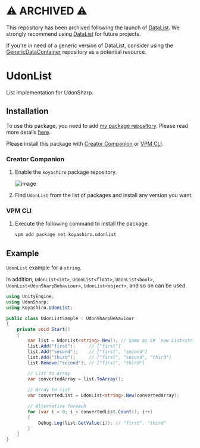 # ⚠️ ARCHIVED ⚠️

This repository has been archived following the launch of [DataList](https://docs.vrchat.com/docs/data-lists). We strongly recommend using [DataList](https://docs.vrchat.com/docs/data-lists) for future projects.

If you're in need of a generic version of DataList, consider using the [GenericDataContainer](https://github.com/koyashiro/generic-data-container) repository as a potential resource.

# UdonList

List implementation for UdonSharp.

## Installation

To use this package, you need to add [my package repository](https://github.com/koyashiro/vpm-repos).
Please read more details [here](https://github.com/koyashiro/vpm-repos#installation).

Please install this package with [Creator Companion](https://vcc.docs.vrchat.com/) or [VPM CLI](https://vcc.docs.vrchat.com/vpm/cli/).

### Creator Companion

1. Enable the `koyashiro` package repository.

   ![image](https://user-images.githubusercontent.com/6698252/230629434-048cde39-a0ec-4c53-bfe2-46bde2e6a57a.png)

2. Find `UdonList` from the list of packages and install any version you want.

### VPM CLI

1. Execute the following command to install the package.

   ```sh
   vpm add package net.koyashiro.udonlist
   ```

## Example

`UdonList` example for a `string`.

In addition, `UdonList<int>`, `UdonList<float>`, `UdonList<bool>`,
`UdonList<UdonSharpBehaviour>`, `UdonList<object>`, and so on can be used.

```cs
using UnityEngine;
using UdonSharp;
using Koyashiro.UdonList;

public class UdonListSample : UdonSharpBehaviour
{
    private void Start()
    {
        var list = UdonList<string>.New(); // Same as C# `new List<string>();`
        list.Add("first");     // ["first"]
        list.Add("second");    // ["first", "second"]
        list.Add("third");     // ["first", "second", "third"]
        list.Remove("second"); // ["first", "third"]

        // List to array
        var convertedArray = list.ToArray();

        // Array to list
        var convertedList = UdonList<string>.New(convertedArray);

        // Alternative foreach
        for (var i = 0; i < convertedList.Count(); i++)
        {
            Debug.Log(list.GetValue(i)); // "first", "third"
        }
    }
}
```
